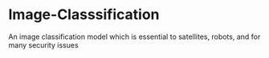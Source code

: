 # Image-Classsification
An image classification model which is essential to satellites, robots, and for many security issues 
